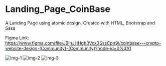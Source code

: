 # Landing_Page_CoinBase
A Landing Page using atomic design. Created with HTML, Bootstrap and Sass

Figma Link: https://www.figma.com/file/JBjnJHHgh3Vcx3SssCpn9i/coinbase---crypto-website-design-(Community)-(Community)?node-id=0%3A1

![img-1](https://user-images.githubusercontent.com/43488739/184571460-612403c9-8642-4c75-b365-aac932c0cb9d.png)
![img-2](https://user-images.githubusercontent.com/43488739/184571510-54b97956-1b84-447a-9810-c1276e1a99e0.png)
![img-3](https://user-images.githubusercontent.com/43488739/184571567-d8510880-64bf-46a0-99e1-0b8fdd6e13e4.png)
